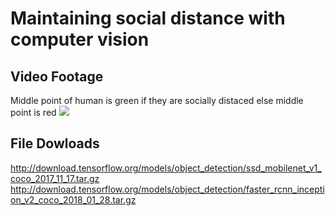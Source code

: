 # Maintaining social distance with computer vision

## Video Footage
Middle point of human is green if they are socially distaced else middle point is red
![](https://media.giphy.com/media/Vi06q4IM9Iwpr0Nfwm/giphy.gif)

## File Dowloads
http://download.tensorflow.org/models/object_detection/ssd_mobilenet_v1_coco_2017_11_17.tar.gz
http://download.tensorflow.org/models/object_detection/faster_rcnn_inception_v2_coco_2018_01_28.tar.gz
